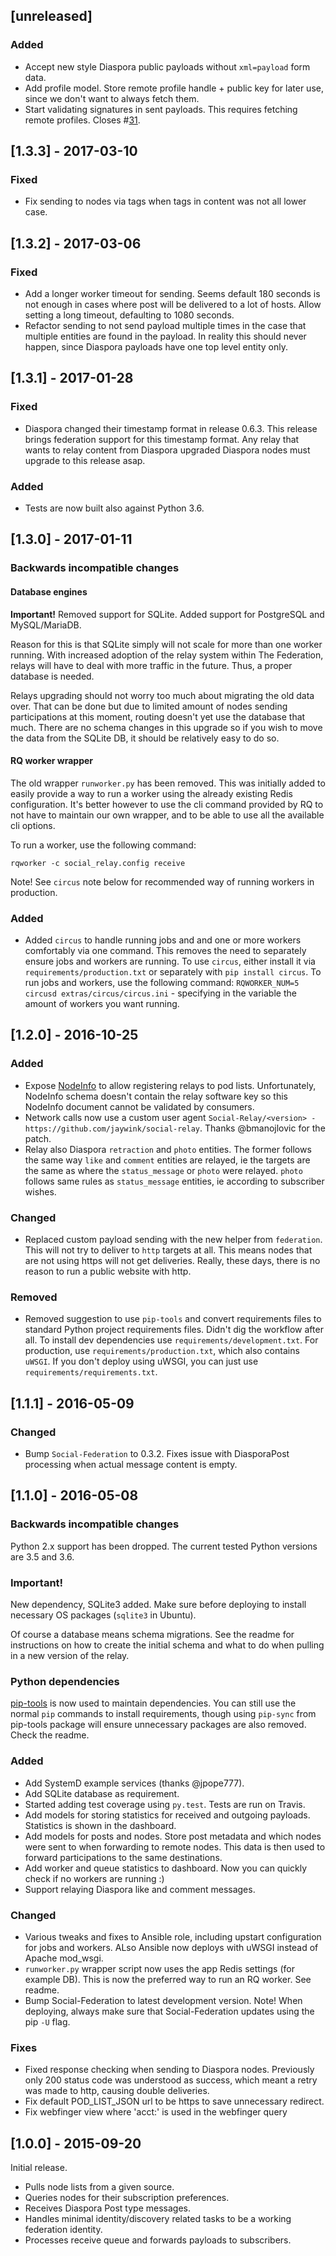 ## [unreleased]

### Added
* Accept new style Diaspora public payloads without `xml=payload` form data.
* Add profile model. Store remote profile handle + public key for later use, since we don't want to always fetch them.
* Start validating signatures in sent payloads. This requires fetching remote profiles. Closes #[31](https://github.com/jaywink/social-relay/issues/31).

## [1.3.3] - 2017-03-10

### Fixed
* Fix sending to nodes via tags when tags in content was not all lower case.

## [1.3.2] - 2017-03-06

### Fixed
* Add a longer worker timeout for sending. Seems default 180 seconds is not enough in cases where post will be delivered to a lot of hosts. Allow setting a long timeout, defaulting to 1080 seconds.
* Refactor sending to not send payload multiple times in the case that multiple entities are found in the payload. In reality this should never happen, since Diaspora payloads have one top level entity only.

## [1.3.1] - 2017-01-28

### Fixed
* Diaspora changed their timestamp format in release 0.6.3. This release brings federation support for this timestamp format. Any relay that wants to relay content from Diaspora upgraded Diaspora nodes must upgrade to this release asap.

### Added
* Tests are now built also against Python 3.6.

## [1.3.0] - 2017-01-11

### Backwards incompatible changes

#### Database engines

**Important!** Removed support for SQLite. Added support for PostgreSQL and MySQL/MariaDB.

Reason for this is that SQLite simply will not scale for more than one worker running. With increased adoption of the relay system within The Federation, relays will have to deal with more traffic in the future. Thus, a proper database is needed.

Relays upgrading should not worry too much about migrating the old data over. That can be done but due to limited amount of nodes sending participations at this moment, routing doesn't yet use the database that much. There are no schema changes in this upgrade so if you wish to move the data from the SQLite DB, it should be relatively easy to do so.

#### RQ worker wrapper

The old wrapper `runworker.py` has been removed. This was initially added to easily provide a way to run a worker using the already existing Redis configuration. It's better however to use the cli command provided by RQ to not have to maintain our own wrapper, and to be able to use all the available cli options.

To run a worker, use the following command:

    rqworker -c social_relay.config receive
    
Note! See `circus` note below for recommended way of running workers in production.

### Added
- Added `circus` to handle running jobs and and one or more workers comfortably via one command. This removes the need to separately ensure jobs and workers are running. To use `circus`, either install it via `requirements/production.txt` or separately with `pip install circus`. To run jobs and workers, use the following command: `RQWORKER_NUM=5 circusd extras/circus/circus.ini` - specifying in the variable the amount of workers you want running.

## [1.2.0] - 2016-10-25

### Added
- Expose [NodeInfo](https://github.com/jhass/nodeinfo) to allow registering relays to pod lists. Unfortunately, NodeInfo schema doesn't contain the relay software key so this NodeInfo document cannot be validated by consumers.
- Network calls now use a custom user agent `Social-Relay/<version> - https://github.com/jaywink/social-relay`. Thanks @bmanojlovic for the patch.
- Relay also Diaspora `retraction` and `photo` entities. The former follows the same way `like` and `comment` entities are relayed, ie the targets are the same as where the `status_message` or `photo` were relayed. `photo` follows same rules as `status_message` entities, ie according to subscriber wishes.

### Changed
- Replaced custom payload sending with the new helper from `federation`. This will not try to deliver to `http` targets at all. This means nodes that are not using https will not get deliveries. Really, these days, there is no reason to run a public website with http.

### Removed
- Removed suggestion to use `pip-tools` and convert requirements files to standard Python project requirements files. Didn't dig the workflow after all. To install dev dependencies use `requirements/development.txt`. For production, use `requirements/production.txt`, which also contains `uWSGI`. If you don't deploy using uWSGI, you can just use `requirements/requirements.txt`.

## [1.1.1] - 2016-05-09

### Changed
- Bump `Social-Federation` to 0.3.2. Fixes issue with DiasporaPost processing when actual message content is empty.

## [1.1.0] - 2016-05-08

### Backwards incompatible changes

Python 2.x support has been dropped. The current tested Python versions are 3.5 and 3.6.

### Important!

New dependency, SQLite3 added. Make sure before deploying to install necessary OS packages (`sqlite3` in Ubuntu).

Of course a database means schema migrations. See the readme for instructions on how to create the initial schema and what to do when pulling in a new version of the relay.

### Python dependencies

[pip-tools](https://github.com/nvie/pip-tools) is now used to maintain dependencies. You can still use the normal `pip` commands to install requirements, though using `pip-sync` from pip-tools package will ensure unnecessary packages are also removed. Check the readme.

### Added
- Add SystemD example services (thanks @jpope777).
- Add SQLite database as requirement.
- Started adding test coverage using `py.test`. Tests are run on Travis.
- Add models for storing statistics for received and outgoing payloads. Statistics is shown in the dashboard.
- Add models for posts and nodes. Store post metadata and which nodes were sent to when forwarding to remote nodes. This data is then used to forward participations to the same destinations.
- Add worker and queue statistics to dashboard. Now you can quickly check if no workers are running :)
- Support relaying Diaspora like and comment messages.

### Changed
- Various tweaks and fixes to Ansible role, including upstart configuration for jobs and workers. ALso Ansible now deploys with uWSGI instead of Apache mod_wsgi.
- `runworker.py` wrapper script now uses the app Redis settings (for example DB). This is now the preferred way to run an RQ worker. See readme.
- Bump Social-Federation to latest development version. Note! When deploying, always make sure that Social-Federation updates using the pip `-U` flag.

### Fixes
- Fixed response checking when sending to Diaspora nodes. Previously only 200 status code was understood as success, which meant a retry was made to http, causing double deliveries.
- Fix default POD_LIST_JSON url to be https to save unnecessary redirect.
- Fix webfinger view where 'acct:' is used in the webfinger query

## [1.0.0] - 2015-09-20

Initial release.

- Pulls node lists from a given source.
- Queries nodes for their subscription preferences.
- Receives Diaspora Post type messages.
- Handles minimal identity/discovery related tasks to be a working federation identity.
- Processes receive queue and forwards payloads to subscribers.
